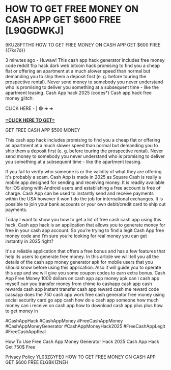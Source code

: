 # HOW TO GET FREE MONEY ON CASH APP GET $600 FREE [L9QGDWKJ]

9KU28FTTH0 HOW TO GET FREE MONEY ON CASH APP GET $600 FREE {{7ks7d}}

3 minutes ago - Huwaw! This cash app hack generator includes free money code reddit flip hack dark web bitcoin hack promising to find you a cheap flat or offering an apartment at a much slower speed than normal but demanding you to ship them a deposit first (e. g. before touring the prospective rental). Never send money to somebody you never understand who is promising to deliver you something at a subsequent time - like the apartment leasing. Cash App hack 2025 (codes*) Cash app hack free money glitch:

CLICK HERE - | 🟢 ➜ ➜ 

**[=CLICK HERE TO GET=](https://www.google.com/url?q=https%3A%2F%2Fappbitly.com%2FIVqWW)**

GET FREE CASH APP $500 MONEY

This cash app hack includes promising to find you a cheap flat or offering an apartment at a much slower speed than normal but demanding you to ship them a deposit first (e. g. before touring the prospective rental). Never send money to somebody you never understand who is promising to deliver you something at a subsequent time - like the apartment leasing. 

If you fail to verify who someone is or the validity of what they are offering it's probably a scam. Cash App is made in 2025 as Square Cash is really a mobile app designed for sending and receiving money. It is readily available for iOS along with Android users and establishing a free account is free of charge. Cash App can be used to instantly send and receive payments within the USA however it won't do the job for international exchanges. It is possible to join your bank accounts or your own debit/credit card to ship out payments. 

Today I want to show you how to get a lot of free cash cash app using this hack. Cash app hack is an application that allows you to generate money for free in your cash app account. So you’re trying to find a legit Cash App free money code and I’m sure you’re looking for real money you can get instantly in 2025 right?

It's a reliable application that offers a free bonus and has a few features that help its users to generate free money. In this article we will tell you all the details of the cash app money generator apk for mobile users that you should know before using this application. Also it will guide you to operate this app and we will give you some coupon codes to earn extra bonus. Cash App Free Money 1000 dollars on cash app app money apk can i cash app myself can you transfer money from chime to cashapp cash app cash rewards cash app instant transfer cash app reward cash me reward code cassapp does the 750 cash app work free cash generator free money using social security card go app cash how do u cash app someone how much money can i receive on cash app how to download cash app plus plus how to get money in

#CashAppHack #CashAppMoney #FreeCashAppMoney #CashAppMoneyGenerator #CashAppMoneyHack2025 #FreeCashAppLegit #FreeCashAppReal

How To Use Free Cash App Money Generator Hack 2025 Cash App Hack Get 750$ Free

Privacy Policy YL03ZGYFE0 HOW TO GET FREE MONEY ON CASH APP GET $600 FREE ELGBK1ZNEH

